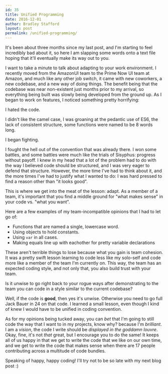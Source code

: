 ```yaml
---
id: 35
title: Unified Programming
date: 2016-12-01
author: Bradley Stafford
layout: post
permalink: /unified-programming/
---
```


It's been about three months since my last post, and I'm starting to feel incredibly bad about it, so here I am slapping some words onto a text file hoping that it'll eventually make its way out to you.

I want to take a minute to talk about adapting to your work environment. I recently moved from the AmazonUI team to the Prime Now UI team at Amazon, and much like any other job switch, it came with new coworkers, a new codebase, and a new way of doing things. The benefit being that the codebase was near non-existent just months prior to my arrival, so everything being built was slowly being developed from the ground up. As I began to work on features, I noticed something pretty horrifying:

I hated the code.

I didn't like the camel case, I was groaning at the pedantic use of ES6, the lack of consistent structure, some functions were named to be 8 words long.

I began fighting.

I fought the hell out of the convention that was already there. I won some battles, and some battles were much like the trials of Sisyphus: progress without payoff. I knew in my head that a lot of the problem had to do with the way I believed code should be structured, and I was very eager to defend that structure. However, the more time I've had to think about it, and the more times I've had to justify what I wanted to do: I was hard pressed to find a reason other than "it looks good".

This is where we get into the meat of the lesson: adapt. As a member of a team, it's important that you find a middle ground for "what makes sense" in your code vs. "what you want".

Here are a few examples of my team-incompatible opinions that I had to let go of:

- Functions that are named a single, lowercase word.
- Using objects to hold constants.
- Using `var` in all cases.
- Making equals line up with eachother for pretty variable declarations

These aren't terrible things to lose because what you gain is team cohesion. It was a pretty swift lesson learning to code less like my solo-self and code more like a member of the team I'm currently on. This way, the team has an expected coding style, and not only that, you also build trust with your team.

Is it unwise to go right back to your rogue ways after demonstrating to the team you can code in a style similar to the current codebase?

Well, if the code is __good__, then yes it's unwise.
Otherwise you need to go full Jack Bauer in 24 on that code. I learned a small lesson, even though I kind of knew I would have to be unified in coding convention.  

As for my opinions being tucked away, you can _bet_ that I'm going to still code the way that I want to in my projects, know why? because I'm _brilliant_. I am a _vision_, the code I write should be _displayed in the goddamn louvre_. Okay, fine, it's not _that_ great, but I encourage you to do the same! It keeps all of us happy in that we get to write the code that we like on our own time, and we get to write the code that makes sense when there are 17 people contributing across a multitude of code bundles.

Speaking of happy, happy coding! I'll try not to be so late with my next blog post :)
